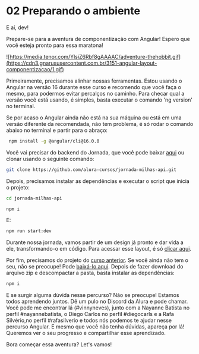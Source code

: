 # 02 Preparando o ambiente

E aí, dev!

Prepare-se para a aventura de componentização com Angular! Espero que você esteja pronto para essa maratona!

![https://media.tenor.com/YlsiZ6Rbf8gAAAAC/adventure-thehobbit.gif](https://cdn3.gnarususercontent.com.br/3151-angular-layout-componentizacao/1.gif)

Primeiramente, precisamos alinhar nossas ferramentas. Estou usando o Angular na versão 16 durante esse curso e recomendo que você faça o mesmo, para podermos evitar percalços no caminho. Para checar qual a versão você está usando, é simples, basta executar o comando 'ng version' no terminal.

Se por acaso o Angular ainda não está na sua máquina ou está em uma versão diferente da recomendada, não tem problema, é só rodar o comando abaixo no terminal e partir para o abraço:

```bash
 npm install -g @angular/cli@16.0.0
```

Você vai precisar do backend do Jornada, que você pode baixar [aqui](https://github.com/alura-cursos/jornada-milhas-api/archive/refs/heads/main.zip) ou clonar usando o seguinte comando:

```bash
git clone https://github.com/alura-cursos/jornada-milhas-api.git
```

Depois, precisamos instalar as dependências e executar o script que inicia o projeto:

```bash
cd jornada-milhas-api
```

```bash
npm i
```

E:

```bash
npm run start:dev	
```

Durante nossa jornada, vamos partir de um design já pronto e dar vida a ele, transformando-o em código. Para acessar esse layout, é só [clicar aqui](https://www.figma.com/community/file/1416571124509342695).

Por fim, precisamos do projeto do [curso anterior](https://cursos.alura.com.br/course/angular-componentizacao-design-angular-material). Se você ainda não tem o seu, não se preocupe! Pode [baixá-lo aqui](https://github.com/alura-cursos/jornada/archive/1a1a3c686d3f2b708b5964b91fc455a418fffd67.zip). Depois de fazer download do arquivo zip e descompactar a pasta, basta instalar as dependências:

```bash
npm i
```

E se surgir alguma dúvida nesse percurso? Não se preocupe! Estamos todos aprendendo juntos. Dê um pulo no Discord da Alura e pode chamar. Você pode me encontrar lá (#vinnyneves), junto com a Nayanne Batista no perfil #nayannebatista, o Diego Carlos no perfil #diegocarls e a Rafa Silvério,no perfil #rafasilverio e todos nós podemos te ajudar nesse percurso Angular. E mesmo que você não tenha dúvidas, apareça por lá! Queremos ver o seu progresso e compartilhar esse aprendizado.

Bora começar essa aventura? Let's vamos!
